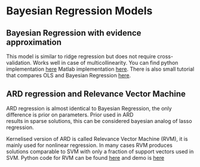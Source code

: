 # Bayesian Regression Models

## Bayesian Regression with evidence approximation

This model is similar to ridge regression but does not require cross-validation. Works well in case of multicollinearity.
You can find python implementation [here](https://github.com/AmazaspShumik/Bayesian-Regression-Methods/blob/master/bayesian_regression.py) Matlab implementation [here](https://github.com/AmazaspShumik/Bayesian-Regression-Methods/blob/master/BayesianRegression.m). There is also small tutorial that compares OLS and Bayesian Regression [here](https://github.com/AmazaspShumik/Bayesian-Regression-Methods/blob/master/bayesian_regression_demo.ipynb).


## ARD regression and Relevance Vector Machine

 ARD regression is almost identical to Bayesian Regression, the only difference is prior on parameters. Prior used in ARD   
 results in sparse solutions, this can be considered bayesian analog of lasso regression.
 
 Kernelised version of ARD is called Relevance Vector Machine (RVM), it is mainly used for nonlinear regression. In many cases  RVM produces solutions comparable to SVM with only a fraction of support vectors used in SVM.
 Python code for RVM can be found  [here](https://github.com/AmazaspShumik/Bayesian-Regression-Methods/blob/master/sparse_bayesian_learner.py) and demo is  [here](https://github.com/AmazaspShumik/Bayesian-Regression-Methods/blob/master/ard_rvm_demo.ipynb)







